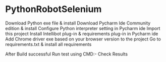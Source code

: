 # PythonRobotSelenium

Download Python exe file & install
Download Pycharm Ide Community edition & install
Configure Python interpreter setting in Pycharm ide
Import this project
Install Intellibot plug-in & requirements plug-in in Pycharm ide 
Add Chrome driver exe based on your browser version to the project 
Go to requirements.txt & install all requirements

After Build successful
Run test using CMD:-
Check Results
